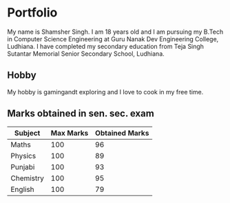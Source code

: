 # Portfolio

My name is Shamsher Singh. I am 18 years old and I am pursuing my B.Tech in Computer Science Engineering at Guru Nanak Dev Engineering College, Ludhiana. I have completed my secondary education from Teja Singh Sutantar Memorial Senior Secondary School, Ludhiana.

## Hobby

My hobby is gamingandt exploring and I love to cook in my free time. 

## Marks obtained in sen. sec. exam

| Subject  | Max Marks | Obtained Marks |
|----------|-----------|----------------|
| Maths    | 100       | 96             |
| Physics  | 100       | 89             |
| Punjabi  | 100       | 93             |
| Chemistry| 100       | 95             |
| English  | 100       | 79             |